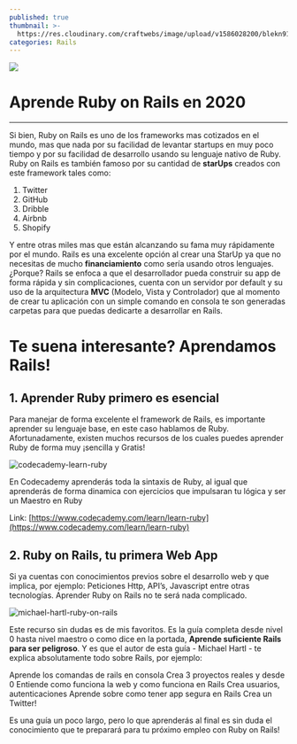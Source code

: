 ```yaml
---
published: true
thumbnail: >-
  https://res.cloudinary.com/craftwebs/image/upload/v1586028200/blekn91890-9-1/blgs-img76/2785.png
categories: Rails
---
```

![](https://res.cloudinary.com/craftwebs/image/upload/v1586028200/blekn91890-9-1/blgs-img76/2785.png)
# Aprende Ruby on Rails en 2020
----

Si bien, Ruby on Rails es uno de los frameworks mas cotizados en el mundo, mas que nada por su facilidad de levantar startups en muy poco tiempo y por su facilidad de desarrollo usando su lenguaje nativo de Ruby. Ruby on Rails es también famoso por su cantidad de **starUps** creados con este framework tales como:

1. Twitter
2. GitHub
3. Dribble
4. Airbnb
5. Shopify


Y entre otras miles mas que están alcanzando su fama muy rápidamente por el mundo. Rails es una excelente opción al crear una StarUp ya que no necesitas de mucho **financiamiento** como sería usando otros lenguajes. ¿Porque? Rails se enfoca a que el desarrollador pueda construir su app de forma rápida y sin complicaciones, cuenta con un servidor por default y su uso de la arquitectura **MVC** (Modelo, Vista y Controlador) que al momento de crear tu aplicación con un simple comando en consola te son generadas carpetas para que puedas dedicarte a desarrollar en Rails.

# Te suena interesante? Aprendamos Rails!


## 1.  Aprender Ruby primero es esencial 

Para manejar de forma excelente el framework de Rails, es importante aprender su lenguaje base, en este caso hablamos de Ruby. Afortunadamente, existen muchos recursos de los cuales puedes aprender Ruby de forma muy ¡sencilla y Gratis!

![codecademy-learn-ruby](https://res.cloudinary.com/craftwebs/image/upload/v1586182888/blekn91890-9-1/blgs-img76/Captura_de_pantalla_2020-04-06_a_la_s_09.20.26.png)

En Codecademy aprenderás toda la sintaxis de Ruby, al igual que aprenderás de forma dinamica con ejercicios que impulsaran tu lógica y ser un Maestro en Ruby

Link: [https://www.codecademy.com/learn/learn-ruby](https://www.codecademy.com/learn/learn-ruby)


## 2.  Ruby on Rails, tu primera Web App

Si ya cuentas con conocimientos previos sobre el desarrollo web y que implica, por ejemplo: Peticiones Http, API’s, Javascript entre otras tecnologías. Aprender Ruby on Rails no te será nada complicado.

![michael-hartl-ruby-on-rails](https://res.cloudinary.com/craftwebs/image/upload/v1586183504/blekn91890-9-1/Captura_de_pantalla_2020-04-06_a_la_s_09.30.31.png)

Este recurso sin dudas es de mis favoritos. Es la guía completa desde nivel 0 hasta nivel maestro o como dice en la portada, **Aprende suficiente Rails para ser peligroso**. Y es que el autor de esta guía - Michael Hartl - te explica absolutamente todo sobre Rails, por ejemplo:

Aprende los comandas de rails en consola
Crea 3 proyectos reales y desde 0
Entiende como funciona la web y como funciona en Rails
Crea usuarios, autenticaciones
Aprende sobre como tener app segura en Rails
Crea un Twitter!

Es una guía un poco largo, pero lo que aprenderás al final es sin duda el conocimiento que te preparará para tu próximo empleo con Ruby on Rails!


